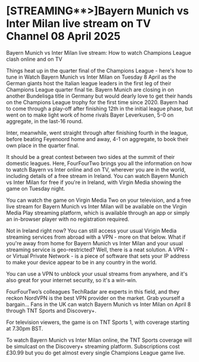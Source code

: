 # [STREAMING**>]Bayern Munich vs Inter Milan live stream on TV Channel 08 April 2025
Bayern Munich vs Inter Milan live stream: How to watch Champions League clash online and on TV


Things heat up in the quarter final of the Champions League - here's how to tune in
Watch Bayern Munich vs Inter Milan on Tuesday 8 April as the German giants host the Italian league leaders in the first leg of their Champions League quarter final tie.
Bayern Munich are closing in on another Bundelisga title in Germany but would dearly love to get their hands on the Champions League trophy for the first time since 2020. Bayern had to come through a play-off after finishing 12th in the initial league phase, but went on to make light work of home rivals Bayer Leverkusen, 5-0 on aggregate, in the last-16 round.

Inter, meanwhile, went straight through after finishing fourth in the league, before beating Feyenoord home and away, 4-1 on aggregate, to book their own place in the quarter final.

It should be a great contest between two sides at the summit of their domestic leagues. Here, FourFourTwo brings you all the information on how to watch Bayern vs Inter online and on TV, wherever you are in the world, including details of a free stream in Ireland.
You can watch Bayern Munich vs Inter Milan for free if you're in Ireland, with Virgin Media showing the game on Tuesday night.

You can watch the game on Virgin Media Two on your television, and a free live stream for Bayern Munich vs Inter Milan will be available on the Virgin Media Play streaming platform, which is available through an app or simply an in-browser player with no registration required.

Not in Ireland right now? You can still access your usual Virigin Media streaming services from abroad with a VPN - more on that below.
What if you're away from home for Bayern Munich vs Inter Milan and your usual streaming service is geo-restricted? Well, there is a neat solution. A VPN - or Virtual Private Network - is a piece of software that sets your IP address to make your device appear to be in any country in the world.

You can use a VPN to unblock your usual streams from anywhere, and it's also great for your internet security, so it's a win-win.

FourFourTwo’s colleagues TechRadar are experts in this field, and they reckon NordVPN is the best VPN provider on the market. Grab yourself a bargain...
Fans in the UK can watch Bayern Munich vs Inter Milan on April 8 through TNT Sports and Discovery+.

For television viewers, the game is on TNT Sports 1, with coverage starting at 7.30pm BST.

To watch Bayern Munich vs Inter Milan online, the TNT Sports coverage will be simulcast on the Discovery+ streaming platform. Subscriptions cost £30.99 but you do get almost every single Champions League game live.
